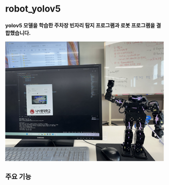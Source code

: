 # robot_yolov5
### yolov5 모델을 학습한 주차장 빈자리 탐지 프로그램과 로봇 프로그램을 결합했습니다.
![image](image/KakaoTalk_20250521_094748721_02.jpg)

## 주요 기능
